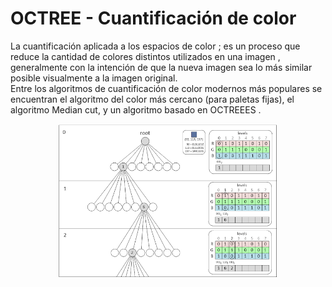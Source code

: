 # OCTREE - Cuantificación de color
La cuantificación aplicada a los espacios de color ; es un proceso que reduce la cantidad de colores distintos utilizados en una imagen , generalmente con la intención de que la nueva imagen sea lo más similar posible visualmente a la imagen original. <br />
Entre los algoritmos de cuantificación de color modernos más populares se encuentran el algoritmo del color más cercano (para paletas fijas), el algoritmo Median cut, y un algoritmo basado en OCTREEES .

<p align="center">
  <img width="70%" height="70%" src="https://github.com/syordya/CSUNSA-EDA/blob/master/Practica04/Img/octree_color_add_steps.png">
</p>
